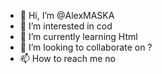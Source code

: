 - 👋 Hi, I’m @AlexMASKA
- 👀 I’m interested in cod
- 🌱 I’m currently learning Html
- 💞️ I’m looking to collaborate on ?
- 📫 How to reach me no

<!---
AlexMASKA/AlexMASKA is a ✨ special ✨ repository because its `README.md` (this file) appears on your GitHub profile.
You can click the Preview link to take a look at your changes.
--->
